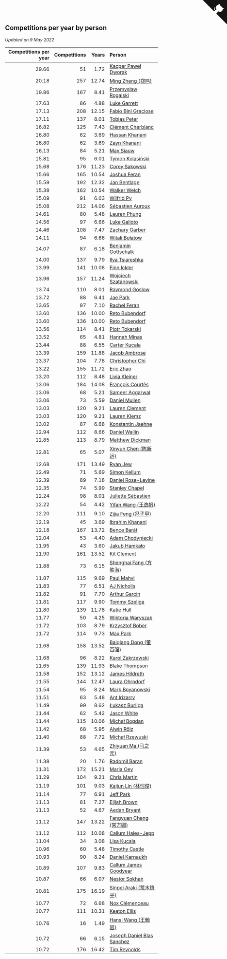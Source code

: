 ## Competitions per year by person

*Updated on  9 May 2022*

| Competitions per year | Competitions | Years | Person |
| ---: | ---: | ---: | :--- |
| 29.66 | 51 | 1.72 | [Kacper Paweł Dworak](https://www.worldcubeassociation.org/persons/2020DWOR01) |
| 20.18 | 257 | 12.74 | [Ming Zheng (郑鸣)](https://www.worldcubeassociation.org/persons/2009ZHEN11) |
| 19.86 | 167 | 8.41 | [Przemysław Rogalski](https://www.worldcubeassociation.org/persons/2013ROGA02) |
| 17.63 | 86 | 4.88 | [Luke Garrett](https://www.worldcubeassociation.org/persons/2017GARR05) |
| 17.13 | 208 | 12.15 | [Fabio Bini Graciose](https://www.worldcubeassociation.org/persons/2010GRAC02) |
| 17.11 | 137 | 8.01 | [Tobias Peter](https://www.worldcubeassociation.org/persons/2014PETE03) |
| 16.82 | 125 | 7.43 | [Clément Cherblanc](https://www.worldcubeassociation.org/persons/2014CHER05) |
| 16.80 | 62 | 3.69 | [Hassan Khanani](https://www.worldcubeassociation.org/persons/2018KHAN26) |
| 16.80 | 62 | 3.69 | [Zayn Khanani](https://www.worldcubeassociation.org/persons/2018KHAN28) |
| 16.13 | 84 | 5.21 | [Max Siauw](https://www.worldcubeassociation.org/persons/2017SIAU02) |
| 15.81 | 95 | 6.01 | [Tymon Kolasiński](https://www.worldcubeassociation.org/persons/2016KOLA02) |
| 15.68 | 176 | 11.23 | [Corey Sakowski](https://www.worldcubeassociation.org/persons/2011SAKO01) |
| 15.66 | 165 | 10.54 | [Joshua Feran](https://www.worldcubeassociation.org/persons/2011FERA01) |
| 15.59 | 192 | 12.32 | [Jan Bentlage](https://www.worldcubeassociation.org/persons/2010BENT01) |
| 15.38 | 162 | 10.54 | [Walker Welch](https://www.worldcubeassociation.org/persons/2011WELC01) |
| 15.09 | 91 | 6.03 | [Wilfrid Py](https://www.worldcubeassociation.org/persons/2016PYWI01) |
| 15.08 | 212 | 14.06 | [Sébastien Auroux](https://www.worldcubeassociation.org/persons/2008AURO01) |
| 14.61 | 80 | 5.48 | [Lauren Phung](https://www.worldcubeassociation.org/persons/2016PHUN02) |
| 14.56 | 97 | 6.66 | [Luke Galioto](https://www.worldcubeassociation.org/persons/2015GALI02) |
| 14.46 | 108 | 7.47 | [Zachary Garber](https://www.worldcubeassociation.org/persons/2014GARB01) |
| 14.11 | 94 | 6.66 | [Witali Bułatow](https://www.worldcubeassociation.org/persons/2015BUAT01) |
| 14.07 | 87 | 6.18 | [Benjamin Gottschalk](https://www.worldcubeassociation.org/persons/2016GOTT01) |
| 14.00 | 137 | 9.79 | [Ilya Tsiareshka](https://www.worldcubeassociation.org/persons/2012TERE01) |
| 13.99 | 141 | 10.08 | [Finn Ickler](https://www.worldcubeassociation.org/persons/2012ICKL01) |
| 13.96 | 157 | 11.24 | [Wojciech Szatanowski](https://www.worldcubeassociation.org/persons/2011SZAT01) |
| 13.74 | 110 | 8.01 | [Raymond Goslow](https://www.worldcubeassociation.org/persons/2014GOSL01) |
| 13.72 | 88 | 6.41 | [Jae Park](https://www.worldcubeassociation.org/persons/2015PARK24) |
| 13.65 | 97 | 7.10 | [Rachel Feran](https://www.worldcubeassociation.org/persons/2015FERA01) |
| 13.60 | 136 | 10.00 | [Reto Bubendorf](https://www.worldcubeassociation.org/persons/2012BUBE01) |
| 13.60 | 136 | 10.00 | [Reto Bubendorf](https://www.worldcubeassociation.org/persons/2012BUBE01) |
| 13.56 | 114 | 8.41 | [Piotr Tokarski](https://www.worldcubeassociation.org/persons/2013TOKA01) |
| 13.52 | 65 | 4.81 | [Hannah Minas](https://www.worldcubeassociation.org/persons/2017MINA04) |
| 13.44 | 88 | 6.55 | [Carter Kucala](https://www.worldcubeassociation.org/persons/2015KUCA01) |
| 13.39 | 159 | 11.88 | [Jacob Ambrose](https://www.worldcubeassociation.org/persons/2010AMBR01) |
| 13.37 | 104 | 7.78 | [Christopher Chi](https://www.worldcubeassociation.org/persons/2014CHIC01) |
| 13.22 | 155 | 11.72 | [Eric Zhao](https://www.worldcubeassociation.org/persons/2010ZHAO19) |
| 13.20 | 112 | 8.48 | [Livia Kleiner](https://www.worldcubeassociation.org/persons/2013KLEI03) |
| 13.06 | 184 | 14.08 | [François Courtès](https://www.worldcubeassociation.org/persons/2008COUR01) |
| 13.06 | 68 | 5.21 | [Sameer Aggarwal](https://www.worldcubeassociation.org/persons/2017AGGA01) |
| 13.06 | 73 | 5.59 | [Daniel Mullen](https://www.worldcubeassociation.org/persons/2016MULL04) |
| 13.03 | 120 | 9.21 | [Lauren Clement](https://www.worldcubeassociation.org/persons/2013KLEM01) |
| 13.03 | 120 | 9.21 | [Lauren Klemz](https://www.worldcubeassociation.org/persons/2013KLEM01) |
| 13.02 | 87 | 6.68 | [Konstantin Jaehne](https://www.worldcubeassociation.org/persons/2015JAEH01) |
| 12.94 | 112 | 8.66 | [Daniel Wallin](https://www.worldcubeassociation.org/persons/2013WALL03) |
| 12.85 | 113 | 8.79 | [Matthew Dickman](https://www.worldcubeassociation.org/persons/2013DICK01) |
| 12.81 | 65 | 5.07 | [Xinyun Chen (陈新运)](https://www.worldcubeassociation.org/persons/2017CHEN36) |
| 12.68 | 171 | 13.49 | [Ryan Jew](https://www.worldcubeassociation.org/persons/2008JEWR01) |
| 12.49 | 71 | 5.69 | [Simon Kellum](https://www.worldcubeassociation.org/persons/2016KELL12) |
| 12.39 | 89 | 7.18 | [Daniel Rose-Levine](https://www.worldcubeassociation.org/persons/2015ROSE01) |
| 12.35 | 74 | 5.99 | [Stanley Chapel](https://www.worldcubeassociation.org/persons/2016CHAP04) |
| 12.24 | 98 | 8.01 | [Juliette Sébastien](https://www.worldcubeassociation.org/persons/2014SEBA01) |
| 12.22 | 54 | 4.42 | [Yifan Wang (王逸帆)](https://www.worldcubeassociation.org/persons/2017WANY29) |
| 12.20 | 111 | 9.10 | [Zijia Feng (冯子甲)](https://www.worldcubeassociation.org/persons/2013FENG02) |
| 12.19 | 45 | 3.69 | [Ibrahim Khanani](https://www.worldcubeassociation.org/persons/2018KHAN27) |
| 12.18 | 167 | 13.72 | [Bence Barát](https://www.worldcubeassociation.org/persons/2008BARA01) |
| 12.04 | 53 | 4.40 | [Adam Chodyniecki](https://www.worldcubeassociation.org/persons/2017CHOD02) |
| 11.95 | 43 | 3.60 | [Jakub Hamkało](https://www.worldcubeassociation.org/persons/2018HAMK01) |
| 11.90 | 161 | 13.52 | [Kit Clement](https://www.worldcubeassociation.org/persons/2008CLEM01) |
| 11.88 | 73 | 6.15 | [Shenghai Fang (方胜海)](https://www.worldcubeassociation.org/persons/2016FANG01) |
| 11.87 | 115 | 9.69 | [Paul Mahvi](https://www.worldcubeassociation.org/persons/2012MAHV01) |
| 11.83 | 77 | 6.51 | [AJ Nicholls](https://www.worldcubeassociation.org/persons/2015NICH04) |
| 11.82 | 91 | 7.70 | [Arthur Garcin](https://www.worldcubeassociation.org/persons/2014GARC27) |
| 11.81 | 117 | 9.90 | [Tommy Szeliga](https://www.worldcubeassociation.org/persons/2012SZEL01) |
| 11.80 | 139 | 11.78 | [Katie Hull](https://www.worldcubeassociation.org/persons/2010HULL01) |
| 11.77 | 50 | 4.25 | [Wiktoria Waryszak](https://www.worldcubeassociation.org/persons/2018WARY01) |
| 11.72 | 103 | 8.79 | [Krzysztof Bober](https://www.worldcubeassociation.org/persons/2013BOBE01) |
| 11.72 | 114 | 9.73 | [Max Park](https://www.worldcubeassociation.org/persons/2012PARK03) |
| 11.68 | 158 | 13.52 | [Baiqiang Dong (董百强)](https://www.worldcubeassociation.org/persons/2008DONG06) |
| 11.68 | 96 | 8.22 | [Karol Zakrzewski](https://www.worldcubeassociation.org/persons/2014ZAKR01) |
| 11.65 | 139 | 11.93 | [Blake Thompson](https://www.worldcubeassociation.org/persons/2010THOM03) |
| 11.58 | 152 | 13.12 | [James Hildreth](https://www.worldcubeassociation.org/persons/2009HILD01) |
| 11.55 | 144 | 12.47 | [Laura Ohrndorf](https://www.worldcubeassociation.org/persons/2009OHRN01) |
| 11.54 | 95 | 8.24 | [Mark Boyanowski](https://www.worldcubeassociation.org/persons/2014BOYA01) |
| 11.51 | 63 | 5.48 | [Ant Irizarry](https://www.worldcubeassociation.org/persons/2016IRIZ02) |
| 11.49 | 99 | 8.62 | [Łukasz Burliga](https://www.worldcubeassociation.org/persons/2013BURL01) |
| 11.44 | 62 | 5.42 | [Jason White](https://www.worldcubeassociation.org/persons/2016WHIT16) |
| 11.44 | 115 | 10.06 | [Michał Bogdan](https://www.worldcubeassociation.org/persons/2012BOGD01) |
| 11.42 | 68 | 5.95 | [Alwin Rölz](https://www.worldcubeassociation.org/persons/2016ROLZ01) |
| 11.40 | 88 | 7.72 | [Michał Rzewuski](https://www.worldcubeassociation.org/persons/2014RZEW01) |
| 11.39 | 53 | 4.65 | [Zhiyuan Ma (马之元)](https://www.worldcubeassociation.org/persons/2017MAZH04) |
| 11.38 | 20 | 1.76 | [Radomił Baran](https://www.worldcubeassociation.org/persons/2020BARA02) |
| 11.31 | 172 | 15.21 | [Maria Oey](https://www.worldcubeassociation.org/persons/2007OEYM01) |
| 11.29 | 104 | 9.21 | [Chris Martin](https://www.worldcubeassociation.org/persons/2013MART03) |
| 11.19 | 101 | 9.03 | [Kaijun Lin (林恺俊)](https://www.worldcubeassociation.org/persons/2013LINK01) |
| 11.14 | 77 | 6.91 | [Jeff Park](https://www.worldcubeassociation.org/persons/2015PARK08) |
| 11.13 | 81 | 7.27 | [Elijah Brown](https://www.worldcubeassociation.org/persons/2015BROW03) |
| 11.13 | 52 | 4.67 | [Aedan Bryant](https://www.worldcubeassociation.org/persons/2017BRYA06) |
| 11.12 | 147 | 13.22 | [Fangyuan Chang (常方圆)](https://www.worldcubeassociation.org/persons/2009CHAN04) |
| 11.12 | 112 | 10.08 | [Callum Hales-Jepp](https://www.worldcubeassociation.org/persons/2012HALE01) |
| 11.04 | 34 | 3.08 | [Lisa Kucala](https://www.worldcubeassociation.org/persons/2019KUCA01) |
| 10.96 | 60 | 5.48 | [Timothy Castle](https://www.worldcubeassociation.org/persons/2016CAST48) |
| 10.93 | 90 | 8.24 | [Daniel Karnaukh](https://www.worldcubeassociation.org/persons/2014KARN02) |
| 10.89 | 107 | 9.83 | [Callum James Goodyear](https://www.worldcubeassociation.org/persons/2012GOOD02) |
| 10.87 | 66 | 6.07 | [Nestor Sokhan](https://www.worldcubeassociation.org/persons/2016SOKH01) |
| 10.81 | 175 | 16.19 | [Sinpei Araki (荒木慎平)](https://www.worldcubeassociation.org/persons/2006ARAK01) |
| 10.77 | 72 | 6.68 | [Nox Clémenceau](https://www.worldcubeassociation.org/persons/2015CLEM03) |
| 10.77 | 111 | 10.31 | [Keaton Ellis](https://www.worldcubeassociation.org/persons/2012ELLI01) |
| 10.76 | 16 | 1.49 | [Hansi Wang (王翰思)](https://www.worldcubeassociation.org/persons/2020WANG19) |
| 10.72 | 66 | 6.15 | [Joseph Daniel Blas Sanchez](https://www.worldcubeassociation.org/persons/2016SANC08) |
| 10.72 | 176 | 16.42 | [Tim Reynolds](https://www.worldcubeassociation.org/persons/2005REYN01) |


<a href="https://github.com/JustinTimeCuber/wca_statistics" class="github-corner" aria-label="View source on Github"><svg width="80" height="80" viewBox="0 0 250 250" style="fill:#151513; color:#fff; position: absolute; top: 0; border: 0; right: 0;" aria-hidden="true"><path d="M0,0 L115,115 L130,115 L142,142 L250,250 L250,0 Z"></path><path d="M128.3,109.0 C113.8,99.7 119.0,89.6 119.0,89.6 C122.0,82.7 120.5,78.6 120.5,78.6 C119.2,72.0 123.4,76.3 123.4,76.3 C127.3,80.9 125.5,87.3 125.5,87.3 C122.9,97.6 130.6,101.9 134.4,103.2" fill="currentColor" style="transform-origin: 130px 106px;" class="octo-arm"></path><path d="M115.0,115.0 C114.9,115.1 118.7,116.5 119.8,115.4 L133.7,101.6 C136.9,99.2 139.9,98.4 142.2,98.6 C133.8,88.0 127.5,74.4 143.8,58.0 C148.5,53.4 154.0,51.2 159.7,51.0 C160.3,49.4 163.2,43.6 171.4,40.1 C171.4,40.1 176.1,42.5 178.8,56.2 C183.1,58.6 187.2,61.8 190.9,65.4 C194.5,69.0 197.7,73.2 200.1,77.6 C213.8,80.2 216.3,84.9 216.3,84.9 C212.7,93.1 206.9,96.0 205.4,96.6 C205.1,102.4 203.0,107.8 198.3,112.5 C181.9,128.9 168.3,122.5 157.7,114.1 C157.9,116.9 156.7,120.9 152.7,124.9 L141.0,136.5 C139.8,137.7 141.6,141.9 141.8,141.8 Z" fill="currentColor" class="octo-body"></path></svg></a><style>.github-corner:hover .octo-arm{animation:octocat-wave 560ms ease-in-out}@keyframes octocat-wave{0%,100%{transform:rotate(0)}20%,60%{transform:rotate(-25deg)}40%,80%{transform:rotate(10deg)}}@media (max-width:500px){.github-corner:hover .octo-arm{animation:none}.github-corner .octo-arm{animation:octocat-wave 560ms ease-in-out}}</style>
